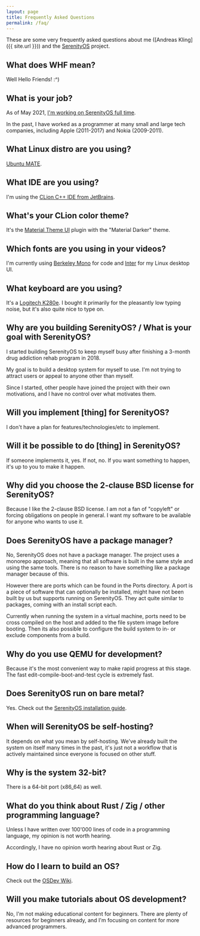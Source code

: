 ```yaml
---
layout: page
title: Frequently Asked Questions
permalink: /faq/
---
```


These are some very frequently asked questions about me ([Andreas Kling]({{ site.url }})) and the [SerenityOS](https://serenityos.org/) project.

## What does WHF mean?

Well Hello Friends! :^)

## What is your job?

As of May 2021, [I'm working on SerenityOS full time](https://awesomekling.github.io/I-quit-my-job-to-focus-on-SerenityOS-full-time/).

In the past, I have worked as a programmer at many small and large tech companies, including Apple (2011-2017) and Nokia (2009-2011).

## What Linux distro are you using?

[Ubuntu MATE](https://ubuntu-mate.org/).

## What IDE are you using?

I'm using the [CLion C++ IDE from JetBrains](https://jetbrains.com/clion/).

## What's your CLion color theme?

It's the [Material Theme UI](https://plugins.jetbrains.com/plugin/8006-material-theme-ui) plugin with the "Material Darker" theme.

## Which fonts are you using in your videos?

I'm currently using [Berkeley Mono](https://berkeleygraphics.com/typefaces/berkeley-mono) for code and [Inter](https://rsms.me/inter/) for my Linux desktop UI.

## What keyboard are you using?

It's a [Logitech K280e](https://www.logitech.com/assets/49240/k280e-business-datasheet.pdf). I bought it primarily for the pleasantly low typing noise, but it's also quite nice to type on.

## Why are you building SerenityOS? / What is your goal with SerenityOS?

I started building SerenityOS to keep myself busy after finishing a 3-month drug addiction rehab program in 2018.

My goal is to build a desktop system for myself to use. I'm not trying to attract users or appeal to anyone other than myself.

Since I started, other people have joined the project with their own motivations, and I have no control over what motivates them.

## Will you implement [thing] for SerenityOS?

I don't have a plan for features/technologies/etc to implement.

## Will it be possible to do [thing] in SerenityOS?

If someone implements it, yes. If not, no. If you want something to happen, it's up to you to make it happen.

## Why did you choose the 2-clause BSD license for SerenityOS?

Because I like the 2-clause BSD license. I am not a fan of "copyleft" or forcing obligations on people in general. I want my software to be available for anyone who wants to use it.

## Does SerenityOS have a package manager?

No, SerenityOS does not have a package manager. The project uses a monorepo approach, meaning that all software is built in the same style and using the same tools. There is no reason to have something like a package manager because of this.

However there are ports which can be found in the Ports directory. A port is a piece of software that can optionally be installed, might have not been built by us but supports running on SerenityOS. They act quite similar to packages, coming with an install script each.

Currently when running the system in a virtual machine, ports need to be cross compiled on the host and added to the file system image before booting. Then its also possible to configure the build system to in- or exclude components from a build.

## Why do you use QEMU for development?

Because it's the most convenient way to make rapid progress at this stage. The fast edit-compile-boot-and-test cycle is extremely fast.

## Does SerenityOS run on bare metal?

Yes. Check out the [SerenityOS installation guide](https://github.com/SerenityOS/serenity/blob/master/Documentation/BareMetalInstallation.md).

## When will SerenityOS be self-hosting?

It depends on what you mean by self-hosting. We've already built the system on itself many times in the past, it's just not a workflow that is actively maintained since everyone is focused on other stuff.

## Why is the system 32-bit?

There is a 64-bit port (x86\_64) as well.

## What do you think about Rust / Zig / other programming language?

Unless I have written over 100'000 lines of code in a programming language, my opinion is not worth hearing.

Accordingly, I have no opinion worth hearing about Rust or Zig.

## How do I learn to build an OS?

Check out the [OSDev Wiki](https://wiki.osdev.org/Main_Page).

## Will you make tutorials about OS development?

No, I'm not making educational content for beginners. There are plenty of resources for beginners already, and I'm focusing on content for more advanced programmers.
